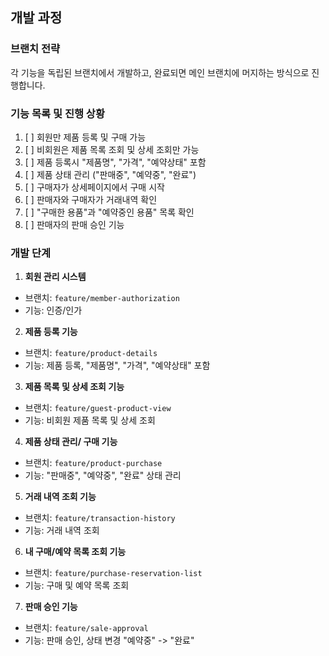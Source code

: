## 개발 과정

### 브랜치 전략
각 기능을 독립된 브랜치에서 개발하고, 완료되면 메인 브랜치에 머지하는 방식으로 진행합니다.

### 기능 목록 및 진행 상황
1. [ ] 회원만 제품 등록 및 구매 가능
2. [ ] 비회원은 제품 목록 조회 및 상세 조회만 가능
3. [ ] 제품 등록시 "제품명", "가격", "예약상태" 포함
4. [ ] 제품 상태 관리 ("판매중", "예약중", "완료")
5. [ ] 구매자가 상세페이지에서 구매 시작
6. [ ] 판매자와 구매자가 거래내역 확인
7. [ ] "구매한 용품"과 "예약중인 용품" 목록 확인
8. [ ] 판매자의 판매 승인 기능


### 개발 단계

1. **회원 관리 시스템**
  - 브랜치: `feature/member-authorization`
  - 기능: 인증/인가

2. **제품 등록 기능**
  - 브랜치: `feature/product-details`
  - 기능: 제품 등록, "제품명", "가격", "예약상태" 포함

3. **제품 목록 및 상세 조회 기능**
  - 브랜치: `feature/guest-product-view`
  - 기능: 비회원 제품 목록 및 상세 조회

4. **제품 상태 관리/ 구매 기능**
  - 브랜치: `feature/product-purchase`
  - 기능: "판매중", "예약중", "완료" 상태 관리

5. **거래 내역 조회 기능**
  - 브랜치: `feature/transaction-history`
  - 기능: 거래 내역 조회

6. **내 구매/예약 목록 조회 기능**
  - 브랜치: `feature/purchase-reservation-list`
  - 기능: 구매 및 예약 목록 조회

7. **판매 승인 기능**
  - 브랜치: `feature/sale-approval`
  - 기능: 판매 승인, 상태 변경 "예약중" -> "완료"